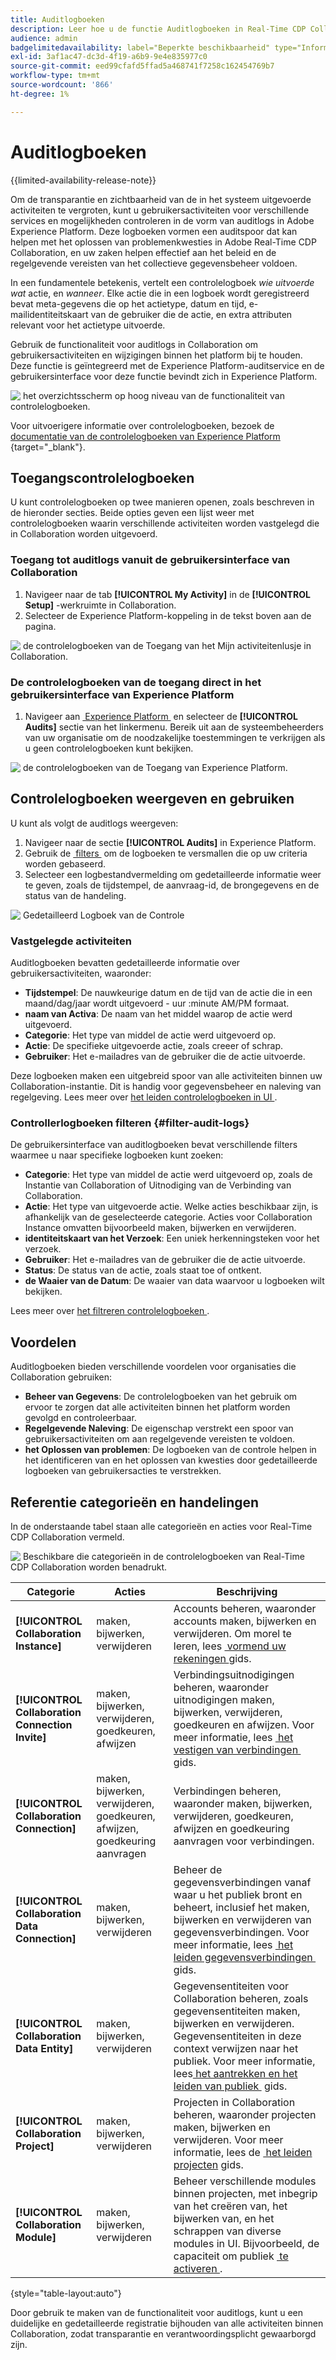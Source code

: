 ```yaml
---
title: Auditlogboeken
description: Leer hoe u de functie Auditlogboeken in Real-Time CDP Collaboration gebruikt om gebruikersactiviteiten en wijzigingen bij te houden.
audience: admin
badgelimitedavailability: label="Beperkte beschikbaarheid" type="Informative" url="https://helpx.adobe.com/nl/legal/product-descriptions/real-time-customer-data-platform-collaboration.html newtab=true"
exl-id: 3af1ac47-dc3d-4f19-a6b9-9e4e835977c0
source-git-commit: eed99cfafd5ffad5a468741f7258c162454769b7
workflow-type: tm+mt
source-wordcount: '866'
ht-degree: 1%

---
```


# Auditlogboeken

{{limited-availability-release-note}}

Om de transparantie en zichtbaarheid van de in het systeem uitgevoerde activiteiten te vergroten, kunt u gebruikersactiviteiten voor verschillende services en mogelijkheden controleren in de vorm van auditlogs in Adobe Experience Platform. Deze logboeken vormen een auditspoor dat kan helpen met het oplossen van problemenkwesties in Adobe Real-Time CDP Collaboration, en uw zaken helpen effectief aan het beleid en de regelgevende vereisten van het collectieve gegevensbeheer voldoen.

In een fundamentele betekenis, vertelt een controlelogboek *wie* *uitvoerde wat* actie, en *wanneer*. Elke actie die in een logboek wordt geregistreerd bevat meta-gegevens die op het actietype, datum en tijd, e-mailidentiteitskaart van de gebruiker die de actie, en extra attributen relevant voor het actietype uitvoerde.

Gebruik de functionaliteit voor auditlogs in Collaboration om gebruikersactiviteiten en wijzigingen binnen het platform bij te houden. Deze functie is geïntegreerd met de Experience Platform-auditservice en de gebruikersinterface voor deze functie bevindt zich in Experience Platform.

![&#x200B; het overzichtsscherm op hoog niveau van de functionaliteit van controlelogboeken.](/help/assets/setup/audit-logs/audit-logs-overview.png)

Voor uitvoerigere informatie over controlelogboeken, bezoek de [&#x200B; documentatie van de controlelogboeken van Experience Platform &#x200B;](https://experienceleague.adobe.com/nl/docs/experience-platform/landing/governance-privacy-security/audit-logs/overview){target="_blank"}.

## Toegangscontrolelogboeken

U kunt controlelogboeken op twee manieren openen, zoals beschreven in de hieronder secties. Beide opties geven een lijst weer met controlelogboeken waarin verschillende activiteiten worden vastgelegd die in Collaboration worden uitgevoerd.

### Toegang tot auditlogs vanuit de gebruikersinterface van Collaboration

1. Navigeer naar de tab **[!UICONTROL My Activity]** in de **[!UICONTROL Setup]** -werkruimte in Collaboration.
2. Selecteer de Experience Platform-koppeling in de tekst boven aan de pagina.

![&#x200B; de controlelogboeken van de Toegang van het Mijn activiteitenlusje in Collaboration.](/help/assets/setup/audit-logs/access-from-collaboration-ui.png)

### De controlelogboeken van de toegang direct in het gebruikersinterface van Experience Platform

1. Navigeer aan [&#x200B; Experience Platform &#x200B;](https://platform.adobe.com/) en selecteer de **[!UICONTROL Audits]** sectie van het linkermenu. Bereik uit aan de systeembeheerders van uw organisatie om de noodzakelijke toestemmingen te verkrijgen als u geen controlelogboeken kunt bekijken.

![&#x200B; de controlelogboeken van de Toegang van Experience Platform.](/help/assets/setup/audit-logs/access-from-experience-platform-ui.png)

## Controlelogboeken weergeven en gebruiken

U kunt als volgt de auditlogs weergeven:

1. Navigeer naar de sectie **[!UICONTROL Audits]** in Experience Platform.
2. Gebruik de [&#x200B; filters &#x200B;](#filter-audit-logs) om de logboeken te versmallen die op uw criteria worden gebaseerd.
3. Selecteer een logbestandvermelding om gedetailleerde informatie weer te geven, zoals de tijdstempel, de aanvraag-id, de brongegevens en de status van de handeling.

![&#x200B; Gedetailleerd Logboek van de Controle &#x200B;](/help/assets/setup/audit-logs/filters-and-detailed-view.png)

### Vastgelegde activiteiten

Auditlogboeken bevatten gedetailleerde informatie over gebruikersactiviteiten, waaronder:

* **Tijdstempel**: De nauwkeurige datum en de tijd van de actie die in een maand/dag/jaar wordt uitgevoerd - uur :minute AM/PM formaat.
* **naam van Activa**: De naam van het middel waarop de actie werd uitgevoerd.
* **Categorie**: Het type van middel de actie werd uitgevoerd op.
* **Actie**: De specifieke uitgevoerde actie, zoals creeer of schrap.
* **Gebruiker**: Het e-mailadres van de gebruiker die de actie uitvoerde.

Deze logboeken maken een uitgebreid spoor van alle activiteiten binnen uw Collaboration-instantie. Dit is handig voor gegevensbeheer en naleving van regelgeving. Lees meer over [&#x200B; het leiden controlelogboeken in UI &#x200B;](https://experienceleague.adobe.com/nl/docs/experience-platform/landing/governance-privacy-security/audit-logs/overview#managing-audit-logs-in-the-ui).

### Controllerlogboeken filteren {#filter-audit-logs}

De gebruikersinterface van auditlogboeken bevat verschillende filters waarmee u naar specifieke logboeken kunt zoeken:

* **Categorie**: Het type van middel de actie werd uitgevoerd op, zoals de Instantie van Collaboration of Uitnodiging van de Verbinding van Collaboration.
* **Actie**: Het type van uitgevoerde actie. Welke acties beschikbaar zijn, is afhankelijk van de geselecteerde categorie. Acties voor Collaboration Instance omvatten bijvoorbeeld maken, bijwerken en verwijderen.
* **identiteitskaart van het Verzoek**: Een uniek herkenningsteken voor het verzoek.
* **Gebruiker**: Het e-mailadres van de gebruiker die de actie uitvoerde.
* **Status**: De status van de actie, zoals staat toe of ontkent.
* **de Waaier van de Datum**: De waaier van data waarvoor u logboeken wilt bekijken.

Lees meer over [&#x200B; het filtreren controlelogboeken &#x200B;](https://experienceleague.adobe.com/nl/docs/experience-platform/landing/governance-privacy-security/audit-logs/overview#filter-audit-logs).

## Voordelen

Auditlogboeken bieden verschillende voordelen voor organisaties die Collaboration gebruiken:

* **Beheer van Gegevens**: De controlelogboeken van het gebruik om ervoor te zorgen dat alle activiteiten binnen het platform worden gevolgd en controleerbaar.
* **Regelgevende Naleving**: De eigenschap verstrekt een spoor van gebruikersactiviteiten om aan regelgevende vereisten te voldoen.
* **het Oplossen van problemen**: De logboeken van de controle helpen in het identificeren van en het oplossen van kwesties door gedetailleerde logboeken van gebruikersacties te verstrekken.

## Referentie categorieën en handelingen

In de onderstaande tabel staan alle categorieën en acties voor Real-Time CDP Collaboration vermeld.

![&#x200B; Beschikbare die categorieën in de controlelogboeken van Real-Time CDP Collaboration worden benadrukt.](/help/assets/setup/audit-logs/available-categories.png)

| Categorie | Acties | Beschrijving |
|-------------------------------|------------------------------------------|-------------|
| **[!UICONTROL Collaboration Instance]** | maken, bijwerken, verwijderen | Accounts beheren, waaronder accounts maken, bijwerken en verwijderen. Om morel te leren, lees [&#x200B; vormend uw rekeningen &#x200B;](/help/guide/setup/onboard-account.md) gids. |
| **[!UICONTROL Collaboration Connection Invite]** | maken, bijwerken, verwijderen, goedkeuren, afwijzen | Verbindingsuitnodigingen beheren, waaronder uitnodigingen maken, bijwerken, verwijderen, goedkeuren en afwijzen. Voor meer informatie, lees [&#x200B; het vestigen van verbindingen &#x200B;](/help/guide/connect/establishing-connections.md) gids. |
| **[!UICONTROL Collaboration Connection]** | maken, bijwerken, verwijderen, goedkeuren, afwijzen, goedkeuring aanvragen | Verbindingen beheren, waaronder maken, bijwerken, verwijderen, goedkeuren, afwijzen en goedkeuring aanvragen voor verbindingen. |
| **[!UICONTROL Collaboration Data Connection]** | maken, bijwerken, verwijderen | Beheer de gegevensverbindingen vanaf waar u het publiek bront en beheert, inclusief het maken, bijwerken en verwijderen van gegevensverbindingen. Voor meer informatie, lees [&#x200B; het leiden gegevensverbindingen &#x200B;](/help/guide/setup/manage-data-connection.md) gids. |
| **[!UICONTROL Collaboration Data Entity]** | maken, bijwerken, verwijderen | Gegevensentiteiten voor Collaboration beheren, zoals gegevensentiteiten maken, bijwerken en verwijderen. Gegevensentiteiten in deze context verwijzen naar het publiek. Voor meer informatie, lees [&#x200B; het aantrekken en het leiden van publiek &#x200B;](/help/guide/setup/onboard-audiences.md) gids. |
| **[!UICONTROL Collaboration Project]** | maken, bijwerken, verwijderen | Projecten in Collaboration beheren, waaronder projecten maken, bijwerken en verwijderen. Voor meer informatie, lees de [&#x200B; het leiden projecten &#x200B;](/help/guide/collaborate/manage-projects.md) gids. |
| **[!UICONTROL Collaboration Module]** | maken, bijwerken, verwijderen | Beheer verschillende modules binnen projecten, met inbegrip van het creëren van, het bijwerken van, en het schrappen van diverse modules in UI. Bijvoorbeeld, de capaciteit om publiek [&#x200B; te activeren &#x200B;](/help/guide/collaborate/activate.md). |

{style="table-layout:auto"}

Door gebruik te maken van de functionaliteit voor auditlogs, kunt u een duidelijke en gedetailleerde registratie bijhouden van alle activiteiten binnen Collaboration, zodat transparantie en verantwoordingsplicht gewaarborgd zijn.
